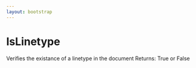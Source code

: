 ```yaml
---
layout: bootstrap
---
```


# IsLinetype

Verifies the existance of a linetype in the document
        Returns: True or False
        


